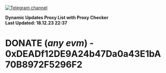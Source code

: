 [![Telegram channel](https://img.shields.io/endpoint?url=https://runkit.io/damiankrawczyk/telegram-badge/branches/master?url=https://t.me/n4z4v0d)](https://t.me/n4z4v0d) 

**Dynamic Updates Proxy List with Proxy Checker**  
**Last Updated: 18.12.23 22:37**

# DONATE (_any evm_) - 0xDEADf12DE9A24b47Da0a43E1bA70B8972F5296F2
